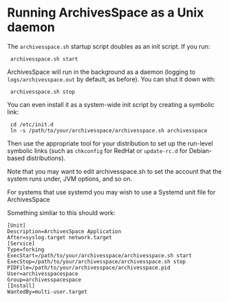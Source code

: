 # Running ArchivesSpace as a Unix daemon

The `archivesspace.sh` startup script doubles as an init script.  If
you run:

     archivesspace.sh start

ArchivesSpace will run in the background as a daemon (logging to
`logs/archivesspace.out` by default, as before).  You can shut it down with:

     archivesspace.sh stop

You can even install it as a system-wide init script by creating a
symbolic link:

     cd /etc/init.d
     ln -s /path/to/your/archivesspace/archivesspace.sh archivesspace

Then use the appropriate tool for your distribution to set up the
run-level symbolic links (such as `chkconfig` for RedHat or
`update-rc.d` for Debian-based distributions).

Note that you may want to edit archivesspace.sh to set the account
that the system runs under, JVM options, and so on.

For systems that use systemd you may wish to use a Systemd unit file for ArchivesSpace

Something simliar to this should work:
```
[Unit]
Description=ArchivesSpace Application
After=syslog.target network.target
[Service]
Type=forking
ExecStart=/path/to/your/archivesspace/archivesspace.sh start
ExecStop=/path/to/your/archivesspace/archivesspace.sh stop
PIDFile=/path/to/your/archivesspace/archivesspace.pid
User=archivesspacespace
Group=archivesspacespace
[Install]
WantedBy=multi-user.target
```
